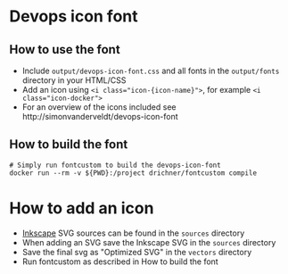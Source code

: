 # Devops icon font

## How to use the font
- Include `output/devops-icon-font.css` and all fonts in the `output/fonts` directory in your HTML/CSS
- Add an icon using `<i class="icon-{icon-name}">`, for example `<i class="icon-docker">`
- For an overview of the icons included see http://simonvanderveldt/devops-icon-font


## How to build the font
```
# Simply run fontcustom to build the devops-icon-font
docker run --rm -v ${PWD}:/project drichner/fontcustom compile
```


# How to add an icon
- [Inkscape](https://inkscape.org) SVG sources can be found in the `sources` directory
- When adding an SVG save the Inkscape SVG in the `sources` directory
- Save the final svg as "Optimized SVG" in the `vectors` directory
- Run fontcustom as described in How to build the font
